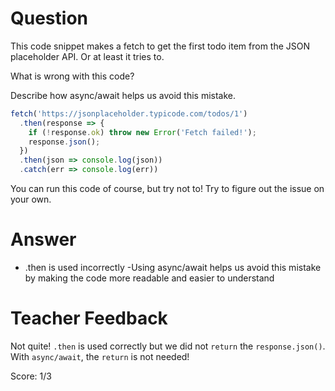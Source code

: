 # Question

This code snippet makes a fetch to get the first todo item from the JSON placeholder API. Or at least it tries to.

What is wrong with this code? 

Describe how async/await helps us avoid this mistake.

```js
fetch('https://jsonplaceholder.typicode.com/todos/1')
  .then(response => {
    if (!response.ok) throw new Error('Fetch failed!');
    response.json();
  })
  .then(json => console.log(json))
  .catch(err => console.log(err))
```

You can run this code of course, but try not to! Try to figure out the issue on your own.

# Answer
- .then is used incorrectly 
-Using async/await helps us avoid this mistake by making the code more readable and easier to understand


# Teacher Feedback

Not quite! `.then` is used correctly but we did not `return` the `response.json()`. With `async/await`, the `return` is not needed!

Score: 1/3